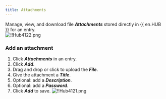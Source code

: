 ```yaml
---
title: Attachments
---
```

Manage, view, and download file ***Attachments*** stored directly in {{ en.HUB }} for an entry.  
![!!Hub4122.png](https://webdevolutions.azureedge.net/docs/en/hub/Hub4122.png) 

### Add an attachment 

1. Click ***Attachments*** in an entry. 
1. Click ***Add***. 
1. Drag and drop or click to upload the ***File***. 
1. Give the attachment a ***Title***. 
1. Optional: add a ***Description***. 
1. Optional: add a ***Password***. 
1. Click ***Add*** to save. 
![!!Hub4121.png](https://webdevolutions.azureedge.net/docs/en/hub/Hub4121.png) 

